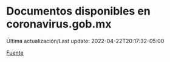 # Documentos disponibles en coronavirus.gob.mx

Última actualización/Last update: 2022-04-22T20:17:32-05:00

 [Fuente](https://coronavirus.gob.mx/)
